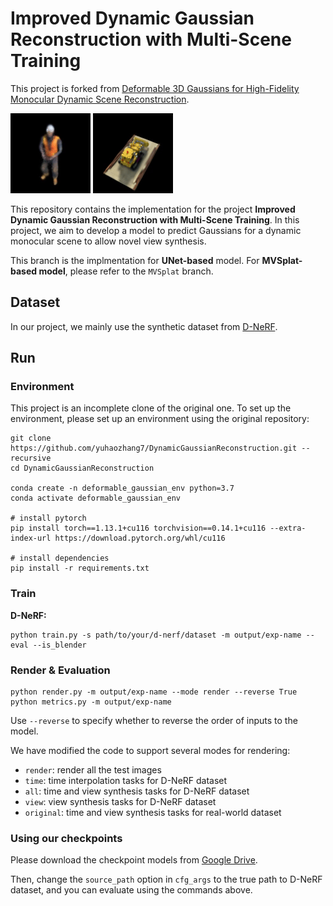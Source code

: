 # Improved Dynamic Gaussian Reconstruction with Multi-Scene Training

This project is forked from [Deformable 3D Gaussians for High-Fidelity Monocular Dynamic Scene Reconstruction](https://github.com/ingra14m/Deformable-3D-Gaussians).

![Our Teaser image](assets/teaser.gif)
![Our Teaser image](assets/teaser2.gif)

This repository contains the implementation for the project **Improved Dynamic Gaussian Reconstruction with Multi-Scene Training**. In this project, we aim to develop a model to predict Gaussians for a dynamic monocular scene to allow novel view synthesis.

This branch is the implmentation for **UNet-based** model. For **MVSplat-based model**, please refer to the `MVSplat` branch.

## Dataset

In our project, we mainly use the synthetic dataset from [D-NeRF](https://www.albertpumarola.com/research/D-NeRF/index.html).


## Run

### Environment

This project is an incomplete clone of the original one. To set up the environment, please set up an environment using the original repository:
```shell
git clone https://github.com/yuhaozhang7/DynamicGaussianReconstruction.git --recursive
cd DynamicGaussianReconstruction

conda create -n deformable_gaussian_env python=3.7
conda activate deformable_gaussian_env

# install pytorch
pip install torch==1.13.1+cu116 torchvision==0.14.1+cu116 --extra-index-url https://download.pytorch.org/whl/cu116

# install dependencies
pip install -r requirements.txt
```

### Train

**D-NeRF:**

```shell
python train.py -s path/to/your/d-nerf/dataset -m output/exp-name --eval --is_blender
```


### Render & Evaluation

```shell
python render.py -m output/exp-name --mode render --reverse True
python metrics.py -m output/exp-name
```

Use `--reverse` to specify whether to reverse the order of inputs to the model.

We have modified the code to support several modes for rendering:

- `render`: render all the test images
- `time`: time interpolation tasks for D-NeRF dataset
- `all`: time and view synthesis tasks for D-NeRF dataset
- `view`: view synthesis tasks for D-NeRF dataset
- `original`: time and view synthesis tasks for real-world dataset


### Using our checkpoints

Please download the checkpoint models from 
[Google Drive](https://drive.google.com/drive/folders/16d6MSmLQSwDm04G-4os-QtZUPnxvELGA?usp=sharing).

Then, change the `source_path` option in `cfg_args` to the true path to D-NeRF dataset, and you can evaluate using the commands above.